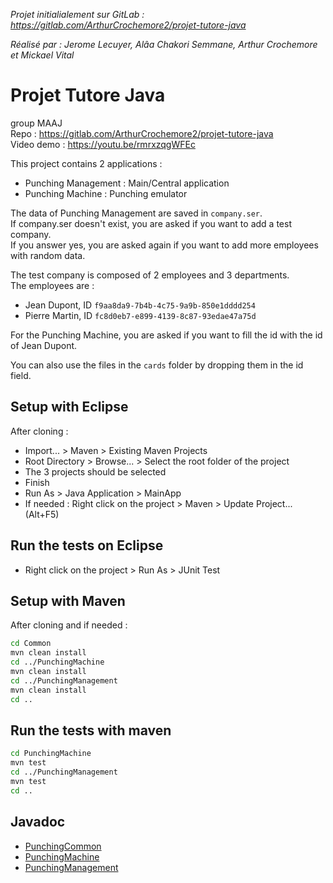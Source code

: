 _Projet initialialement sur GitLab : https://gitlab.com/ArthurCrochemore2/projet-tutore-java_

_Réalisé par : Jerome Lecuyer, Alâa Chakori Semmane, Arthur Crochemore et Mickael Vital_

##

# Projet Tutore Java

group MAAJ<br>
Repo : https://gitlab.com/ArthurCrochemore2/projet-tutore-java<br>
Video demo : https://youtu.be/rmrxzqgWFEc

This project contains 2 applications :
- Punching Management : Main/Central application
- Punching Machine : Punching emulator

The data of Punching Management are saved in `company.ser`.<br>
If company.ser doesn't exist, you are asked if you want to add a test company.<br>
If you answer yes, you are asked again if you want to add more employees with random data.

The test company is composed of 2 employees and 3 departments.<br>
The employees are :
- Jean Dupont, ID `f9aa8da9-7b4b-4c75-9a9b-850e1dddd254`
- Pierre Martin, ID `fc8d0eb7-e899-4139-8c87-93edae47a75d`

For the Punching Machine, you are asked if you want to fill the id with the id of Jean Dupont.

You can also use the files in the `cards` folder by dropping them in the id field.

## Setup with Eclipse

After cloning :
- Import... > Maven > Existing Maven Projects
- Root Directory > Browse... > Select the root folder of the project
- The 3 projects should be selected
- Finish
- Run As > Java Application > MainApp
- If needed : Right click on the project > Maven > Update Project... (Alt+F5)

## Run the tests on Eclipse

- Right click on the project > Run As > JUnit Test

## Setup with Maven

After cloning and if needed :

```bash
cd Common
mvn clean install
cd ../PunchingMachine
mvn clean install
cd ../PunchingManagement
mvn clean install
cd ..
```

## Run the tests with maven

```bash
cd PunchingMachine
mvn test
cd ../PunchingManagement
mvn test
cd ..
```
## Javadoc

- [PunchingCommon](Common/Javadoc/index.html)
- [PunchingMachine](PunchingMachine/Javadoc/index.html)
- [PunchingManagement](PunchingManagement/Javadoc/index.html)

